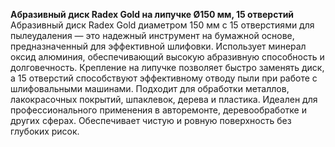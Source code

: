 **Абразивный диск Radex Gold на липучке Ø150 мм, 15 отверстий**  
Абразивный диск Radex Gold диаметром 150 мм с 15 отверстиями для пылеудаления — это надежный инструмент на бумажной основе, предназначенный для эффективной шлифовки. Использует минерал оксид алюминия, обеспечивающий высокую абразивную способность и долговечность. Крепление на липучке позволяет быстро заменять диск, а 15 отверстий способствуют эффективному отводу пыли при работе с шлифовальными машинами. Подходит для обработки металлов, лакокрасочных покрытий, шпаклевок, дерева и пластика. Идеален для профессионального применения в авторемонте, деревообработке и других сферах. Обеспечивает чистую и ровную поверхность без глубоких рисок.


